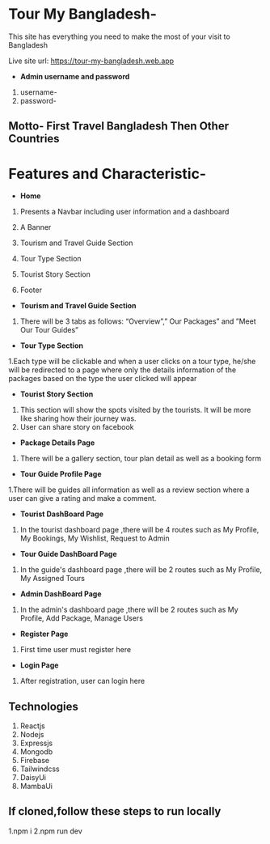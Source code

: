 # Tour My Bangladesh-  
This site has everything you need to make the most of your visit to Bangladesh

Live site url: https://tour-my-bangladesh.web.app
- **Admin username and password** 
1. username- 
2. password-
## Motto- First Travel Bangladesh Then Other Countries


# Features and Characteristic-
- **Home** 
1. Presents a Navbar including user information and a dashboard
2. A Banner 
2. Tourism and Travel Guide Section
3. Tour Type Section
4. Tourist Story Section

5. Footer 

- **Tourism and Travel Guide Section** 
1. There will be 3 tabs as follows: “Overview”,” Our Packages” and ”Meet Our Tour Guides”


- **Tour Type Section**
   
1.Each type will be clickable and when a user clicks on a tour type, he/she will be redirected to a page where only the details information of the packages based on the type the user clicked will appear

- **Tourist Story Section**
   
1. This section will show the spots visited by the tourists. It will be more like sharing how
their journey was.
2. User can share story on facebook


- **Package Details Page** 
1. There will be a gallery section, tour plan detail as well as a booking form 

- **Tour Guide Profile Page**
  
1.There will be guides all information as well as a review section where a user can give a rating and make a comment.
- **Tourist DashBoard Page**
1. In the tourist dashboard page ,there will be 4 routes such as My Profile, My Bookings, My Wishlist, Request to Admin
- **Tour Guide DashBoard Page**
1. In the guide's dashboard page ,there will be 2 routes such as My Profile, My Assigned Tours
- **Admin DashBoard Page**
1. In the admin's dashboard page ,there will be 2 routes such as My Profile, Add Package, Manage Users

- **Register Page** 
1. First time user must register here
- **Login Page** 
1. After registration, user can login here

## Technologies 
1. Reactjs
2. Nodejs
3. Expressjs
4. Mongodb
5. Firebase
6. Tailwindcss
7. DaisyUi
8. MambaUi


## If cloned,follow these steps to run locally
1.npm i
2.npm run dev






